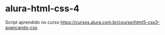 # alura-html-css-4
Script aprendido no curso https://cursos.alura.com.br/course/html5-css3-avancando-css
